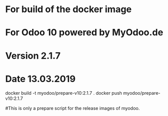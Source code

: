 # For build of the docker image
# For Odoo 10 powered by MyOdoo.de
# Version 2.1.7
# Date 13.03.2019
docker build -t myodoo/prepare-v10:2.1.7 .
docker push myodoo/prepare-v10:2.1.7

#This is only a prepare script for the release images of myodoo.
